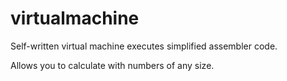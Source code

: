 # virtualmachine
Self-written virtual machine executes simplified assembler code.

Allows you to calculate with numbers of any size.
